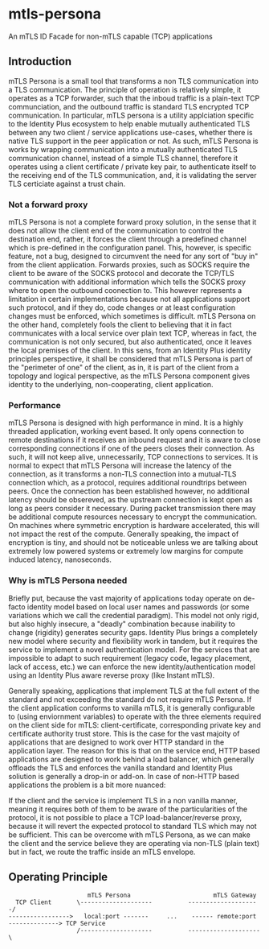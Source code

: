 # mtls-persona
An mTLS ID Facade for non-mTLS capable (TCP) applications


## Introduction

mTLS Persona is a small tool that transforms a non TLS communication into a TLS communication. The principle of operation is relatively simple, it operates as a TCP forwarder, such that the inboud traffic is a plain-text TCP communciation, and the outbound traffic is standard TLS encrypted TCP communication. In particular, mTLS persona is a utility applciation specific to the Identity Plus ecosystem to help enable mutually authenticated TLS between any two client / service applications use-cases, whether there is native TLS support in the peer application or not. As such, mTLS Persona is works by wrapping communication into a mutually authenticated TLS communication channel, instead of a simple TLS channel, therefore it operates using a client certificate / private key pair, to authenticate itself to the receiving end of the TLS communication, and, it is validating the server TLS certiciate against a trust chain. 

### Not a forward proxy
mTLS Persona is not a complete forward proxy solution, in the sense that it does not allow the client end of the communication to control the destination end, rather, it forces the client through a predefined channel which is pre-defined in the configuration panel. This, however, is specific feature, not a bug, designed to circumvent the need for any sort of "buy in" from the client application. Forwards proxies, such as SOCKS require the client to be aware of the SOCKS protocol and decorate the TCP/TLS communication with additional information which tells the SOCKS proxy where to open the outbound coonection to. This however represents a limitation in certain implementations because not all applications support such protocol, and if they do, code changes or at least configuration changes must be enforced, which sometimes is difficult. mTLS Persona on the other hand, completely fools the client to believing that it in fact communicates with a local service over plain text TCP, whereas in fact, the communication is not only secured, but also authenticated, once it leaves the local premises of the client. In this sens, from an Identity Plus identity principles perspective, it shall be considered that mTLS Persona is part of the "perimeter of one" of the client, as in, it is part of the client from a topology and logical perspective, as the mTLS Persona component gives identity to the underlying, non-cooperating, client application.

### Performance
mTLS Persona is designed with high performance in mind. It is a highly threaded application, working event based. It only opens connection to remote destinations if it receives an inbound request and it is aware to close corresponding  connections if one of the peers closes their connection. As such, it will not keep alive, unnecessarily, TCP connections to services. It is normal to expect that mTLS Persona will increase the latency of the connection, as it transforms a non-TLS connection into a mutual-TLS connection which, as a protocol, requires additional roundtrips between peers. Once the connection has been established however, no additional latency should be obsereved, as the upstream connection is kept open as long as peers consider it necessary. During packet transmission there may be additional compute resources necessary to encrypt the communication. On machines where symmetric encryption is hardware accelerated, this will not impact the rest of the compute. Generally speaking, the impact of encryption is tiny, and should not be noticeable unless we are talking about extremely low powered systems or extremely low margins for compute induced latency, nanoseconds.  

### Why is mTLS Persona needed

Briefly put, because the vast majority of applications today operate on de-facto identity model based on local user names and passwords (or some variations which we call the credential paradigm). This model not only rigid, but also highly insecure, a "deadly" combination because inability to change (rigidity) generates security gaps. Identity Plus brings a completely new model where security and flexibility work in tandem, but it requires the service to implement a novel authentication model. For the services that are impossible to adapt to such requirement (legacy code, legacy placement, lack of access, etc.) we can enforce the new identity/authentication model using an Identity Plus aware reverse proxy (like Instant mTLS).

Generally speaking, applications that implement TLS at the full extent of the standard and not exceeding the standard do not require mTLS Persona. If the client application conforms to vanilla mTLS, it is generally configurable to (using enviornment variables) to operate with the three elements required on the client side for mTLS: client-certificate, corresponding private key and certificate authority trust store. This is the case for the vast majoity of applications that are designed to work over HTTP standard in the application layer. The reason for this is that on the service end, HTTP based applications are designed to work behind a load balancer, which generally offloads the TLS and enforces the vanilla standard and Identity Plus soliution is generally a drop-in or add-on. In case of non-HTTP based applications the problem is a bit more nuanced:

If the client and the service is implement TLS in a non vanilla manner, meaning it requires both of them to be aware of the particularities of the protocol, it is not possible to place a TCP load-balancer/reverse proxy, because it will revert the expected protocol to standard TLS which may not be sufficient. This can be overcome with mTLS Persona, as we can make the client and the service believe they are operating via non-TLS (plain text) but in fact, we route the traffic inside an mTLS envelope.

## Operating Principle


                         
                          mTLS Persona                       mTLS Gateway
      TCP Client       \--------------------          --------------------/
    ----------------->   local:port -------     ...    ------ remote:port  --------------> TCP Service
                       /--------------------          --------------------\